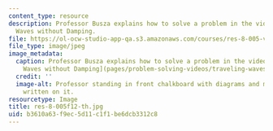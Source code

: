```yaml
---
content_type: resource
description: Professor Busza explains how to solve a problem in the video Traveling
  Waves without Damping.
file: https://ol-ocw-studio-app-qa.s3.amazonaws.com/courses/res-8-005-vibrations-and-waves-problem-solving-fall-2012/b3610a63f9ec5d11c1f1be6dcb3312c8_res-8-005f12-th.jpg
file_type: image/jpeg
image_metadata:
  caption: Professor Busza explains how to solve a problem in the video [Traveling
    Waves without Damping](pages/problem-solving-videos/traveling-waves-without-damping-1).
  credit: ''
  image-alt: Professor standing in front chalkboard with diagrams and mathematics
    written on it.
resourcetype: Image
title: res-8-005f12-th.jpg
uid: b3610a63-f9ec-5d11-c1f1-be6dcb3312c8
---
```

